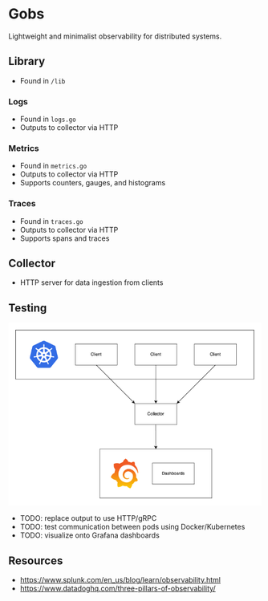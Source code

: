 # Gobs
Lightweight and minimalist observability for distributed systems.

## Library
- Found in `/lib`
### Logs
- Found in `logs.go`
- Outputs to collector via HTTP

### Metrics
- Found in `metrics.go`
- Outputs to collector via HTTP
- Supports counters, gauges, and histograms

### Traces
- Found in `traces.go`
- Outputs to collector via HTTP
- Supports spans and traces

## Collector
- HTTP server for data ingestion from clients

## Testing
![arch](./assets/arch.png)
- TODO: replace output to use HTTP/gRPC
- TODO: test communication between pods using Docker/Kubernetes
- TODO: visualize onto Grafana dashboards

## Resources
- https://www.splunk.com/en_us/blog/learn/observability.html
- https://www.datadoghq.com/three-pillars-of-observability/

